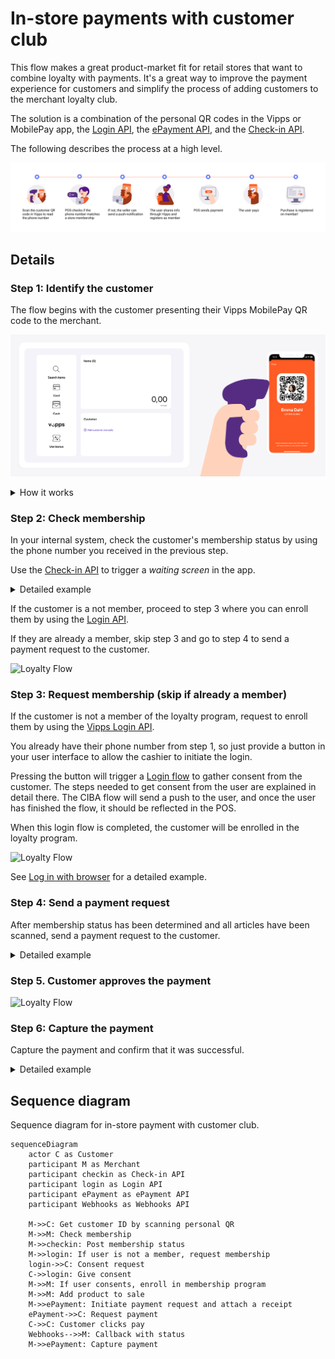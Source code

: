 <!-- START_METADATA
---
title: Vipps MobilePay in-store payments with customer club flow
sidebar_label: In-store payments with customer club
sidebar_position: 30
description: Using Vipps MobilePay in a physical setting with customer club
hide_table_of_contents: false
pagination_next: null
pagination_prev: null
---

import AUTHORIZEPAYMENT from '../_common/_customer_authorizes_epayment.md'

END_METADATA -->

# In-store payments with customer club

This flow makes a great product-market fit for
retail stores that want to combine loyalty with payments.
It's a great way to improve the payment experience for customers and simplify the process
of adding customers to the merchant loyalty club.

The solution is a combination of the personal QR codes in the Vipps or MobilePay app,
the
[Login API](https://developer.vippsmobilepay.com/docs/APIs/login-api),
the
[ePayment API](https://developer.vippsmobilepay.com/docs/APIs/epayment-api),
and the
[Check-in API](https://developer.vippsmobilepay.com/docs/APIs/check-in-api).

The following describes the process at a high level.

![Loyalty Flow](images/POS_flow.png)

## Details

### Step 1: Identify the customer

The flow begins with the customer presenting their Vipps MobilePay QR code to the merchant.

![Loyalty Flow](images/POS_step_1.png)

<details>
<summary>How it works</summary>
<div>

This can happen in two ways:

* Customer-facing scanner - The store will have a permanent customer-facing scanner and customers can scan their QR code at any time.
* Cashier scanner - The QR code is scanned by the cashier using a wired scanner. This could happen while the cashier is scanning wares or immediately before the payment.

The customer's personal QR code contains a URL like this:
`https://qr.vipps.no/28/2/01/031/4791234567?v=1`, where `4791234567` is their phone number in
[MSISDN](https://en.wikipedia.org/wiki/MSISDN) format.

When this QR code is scanned, your POS system will get their phone number.
If you don't have a scanner, you can enter the customer's phone number manually.

</div>
</details>

### Step 2: Check membership

In your internal system, check the customer's membership status by using the phone number you received in the previous step.

Use the [Check-in API](https://developer.vippsmobilepay.com/docs/APIs/check-in-api/) to trigger a *waiting screen* in the app.

<details>
<summary>Detailed example</summary>
<div>

Here is an example HTTP POST:

[`POST:/point-of-sale/v1/loyalty-check-in`](https://developer.vippsmobilepay.com/api/check-in#tag/Loyalty-check-in/operation/initiateLoyaltyCheckIn)

With body:

```json
{
    "phoneNumber": "4791234567",
    "loyaltyProgramName": "Acme loyalty club",
    "isMember": true
}
```

</div>
</details>

If the customer is a not member, proceed to step 3 where you can enroll them by using the
[Login API](https://developer.vippsmobilepay.com/docs/APIs/login-api).

If they are already a member, skip step 3 and go to step 4 to send a payment request to the customer.

![Loyalty Flow](images/POS_step_2.png)

### Step 3: Request membership (skip if already a member)

If the customer is not a member of the loyalty program, request to enroll them by using
the [Vipps Login API](https://developer.vippsmobilepay.com/docs/APIs/login-api).

You already have their phone number from step 1, so just provide a button in
your user interface to allow the cashier to initiate the login.

Pressing the button will trigger a
[Login flow](https://developer.vippsmobilepay.com/docs/APIs/login-api/api-guide/flows/phone-number-ciba-flows)
to gather consent from the customer. The steps needed to get consent from the user are explained in detail there.
The CIBA flow will send a push to the user, and once the user has finished the flow, it should be reflected in the POS.

When this login flow is completed, the customer will be enrolled in the loyalty program.

![Loyalty Flow](images/POS_step_3.png)

See [Log in with browser](https://developer.vippsmobilepay.com/docs/APIs/login-api/vipps-login-api-quick-start/#log-in-with-browser) for a detailed example.


### Step 4: Send a payment request

After membership status has been determined and all articles have been scanned, send a payment request to the customer.

<details>
<summary>Detailed example</summary>
<div>

You already have the customer's phone number from step 1, so you don't need to ask for it.
Just provide a button in your user interface to allow the cashier to send the payment request.

Your system can send the payment request by using the
[`createPayment`](https://developer.vippsmobilepay.com/api/epayment#tag/CreatePayments/operation/createPayment)
endpoint.

Set `userFlow` to `PUSH_MESSAGE`. This will send a push directly to the customer who scanned the QR code.
Attach the receipt simultaneously.

Here is an example HTTP POST:

[`POST:/epayment/v1/payments`](https://developer.vippsmobilepay.com/api/epayment#tag/CreatePayments/operation/createPayment)

With body:

```json
{
  "amount": {
    "value": 239900,
    "currency": "NOK"
  },
  "paymentMethod": {
    "type": "WALLET"
  },
  "customer": {
    "phoneNumber": 4791234567
  },
  "receipt":{
    "orderLines": [
      {
        "name": "winter jacket",
        "id": "jacket1234",
        "totalAmount": 239900,
        "totalAmountExcludingTax": 179925,
        "totalTaxAmount": 59975,
        "taxPercentage": 25,
        "discount": 80000
        "unitInfo": {
          "unitPrice": 319900,
          "quantity": "1",
          "quantityUnit": "PCS"
        },
      },
    ],
    "bottomLine": {
      "currency": "NOK",
      "posId": "pos_122"
    },
   "receiptNumber": "0527013501"
  },
  "reference": 2486791679658155992,
  "userFlow": "PUSH_MESSAGE",
  "returnUrl": "http://example.com/redirect?reference=2486791679658155992",
  "paymentDescription": "Winter jacket - blue"
}
```

</div>
</details>

### Step 5. Customer approves the payment

<AUTHORIZEPAYMENT />


![Loyalty Flow](images/POS_step_4.png)

### Step 6: Capture the payment

Capture the payment and confirm that it was successful.

<details>
<summary>Detailed example</summary>
<div>

[`POST:/epayment/v1/payments/{reference}/capture`](/api/epayment/#tag/AdjustPayments/operation/capturePayment)

With body:

```json
{
  "modificationAmount": {
    "value": 239900,
    "currency": "NOK"
  }
}
```

</div>
</details>


## Sequence diagram

Sequence diagram for in-store payment with customer club.

``` mermaid
sequenceDiagram
    actor C as Customer
    participant M as Merchant
    participant checkin as Check-in API
    participant login as Login API
    participant ePayment as ePayment API
    participant Webhooks as Webhooks API

    M->>C: Get customer ID by scanning personal QR
    M->>M: Check membership
    M->>checkin: Post membership status
    M->>login: If user is not a member, request membership
    login->>C: Consent request
    C->>login: Give consent
    M->>M: If user consents, enroll in membership program
    M->>M: Add product to sale
    M->>ePayment: Initiate payment request and attach a receipt
    ePayment->>C: Request payment
    C->>C: Customer clicks pay
    Webhooks-->>M: Callback with status
    M->>ePayment: Capture payment
```
